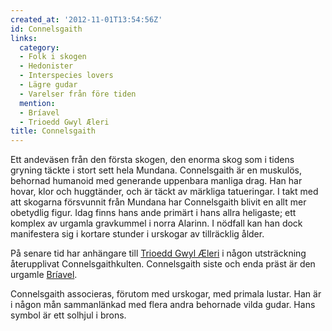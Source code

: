 ```yaml
---
created_at: '2012-11-01T13:54:56Z'
id: Connelsgaith
links:
  category:
  - Folk i skogen
  - Hedonister
  - Interspecies lovers
  - Lägre gudar
  - Varelser från före tiden
  mention:
  - Bríavel
  - Trioedd Gwyl Æleri
title: Connelsgaith
---
```


Ett andeväsen från den första skogen, den enorma skog som i tidens gryning täckte i stort sett hela
Mundana. Connelsgaith är en muskulös, behornad humanoid med generande uppenbara manliga drag. Han
har hovar, klor och huggtänder, och är täckt av märkliga tatueringar. I takt med att skogarna
försvunnit från Mundana har Connelsgaith blivit en allt mer obetydlig figur. Idag finns hans ande
primärt i hans allra heligaste; ett komplex av urgamla gravkummel i norra Alarinn. I nödfall kan han
dock manifestera sig i kortare stunder i urskogar av tillräcklig ålder.

På senare tid har anhängare till [Trioedd Gwyl Æleri] i någon utsträckning återupplivat
Connelsgaithkulten. Connelsgaith siste och enda präst är den urgamle [Bríavel].

Connelsgaith associeras, förutom med urskogar, med primala lustar. Han är i någon mån sammanlänkad
med flera andra behornade vilda gudar. Hans symbol är ett solhjul i brons.

  [Trioedd Gwyl Æleri]: Trioedd_Gwyl_Æleri
  [Bríavel]: Bríavel